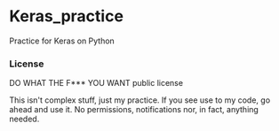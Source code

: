 # Keras_practice
Practice for Keras on Python

### License
DO WHAT THE F*** YOU WANT public license

This isn't complex stuff, just my practice. If you see use to my code, go ahead and use it. No permissions, notifications nor, in fact, anything needed.
